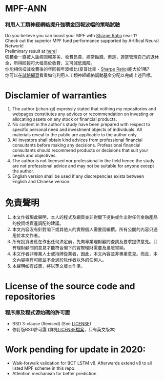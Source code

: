 # MPF-ANN
### 利用人工類神經網絡提升強積金回報波幅的策略試驗
Do you believe you can boost your MPF with [Sharpe Ratio](https://www.investopedia.com/terms/s/sharperatio.asp) near 1?   
Check out the superior MPF fund performance supported by Artifical Neural Network!   
Preliminary result at [here](https://jchan-gi.github.io/MPF-ANN/index.html)!   
強積金一直被人詬病回報差劣、收費昂貴、經常蝕錢。但是，適當管理自己的退休金，所得回報可大幅高於收費，又可減低風險。   
你能相信扣減收費後的年回報年波幅比(夏普比率 - [Sharpe Ratio](https://www.investopedia.com/terms/s/sharperatio.asp))能大於1嗎?   
你可以在[試驗網頁](https://jchan-gi.github.io/MPF-ANN/index.html)看看如何利用人工類神經網絡調動基金分配以完成上述目標。   


# Disclamier of warranties
1. The author (jchan-gi) expressly stated that nothing my repositories and webpages constitutes any advices or recommendation on investing or allocating assets on any stock or financial products.    
2. No content in the author's study have been prepared with respect to specific personal need and investment objects of individuals. All materials reveal to the public are applicable to the author only.
3. All investors shall obtain kind advices from professional financial consultants before making any decisions. Professional financial consultants should recommend products or decisions that suit your needs and objectives.    
4. The author is not licensed nor professional in the field hence the study are not professional advice and may not be suitable for anyone except the author. 
5. English version shall be used if any discrepencies exists between English and Chinese version.   


# 免責聲明
1. 本文作者現此聲明，本人的程式及網頁並非對閤下提供或作出對任何金融產品的投資或資產調配的建議。  
2. 本文內容沒有針對閣下或其他人的實際個人需要而編撰。所有公開的內容只適用於本文作者。   
3. 所有投資者應在作出任何決定前，先向專業理財顧問查詢及要求提供意見。只有理財顧問的意見才能符合閣下的實際理財需要及風險胃納。   
4. 本文作者非專業人士或持牌從業者，因此，本文內容並非專業意見。而且，本文內容極有可能並不合適於除作者以外的任何人。
5. 本聲明如有歧義，將以英文版本作準。   


# License of the source code and repositories
### 程序庫及程式源始碼的許可證
* BSD 3-clause (Revised) (See [LICENSE](https://github.com/jchan-gi/MPF-ANN/blob/master/LICENSE))
* 修訂版BSD許可證 (詳見[LICENSE檔案](https://github.com/jchan-gi/MPF-ANN/blob/master/LICENSE)，只有英文版本)

# Work pending for update in 2020:
* Walk-forwalk validation for BCT LSTM v8. Afterwards extend v8 to all listed MPF scheme in this repo.
* Attention mechanism for better prediction.

